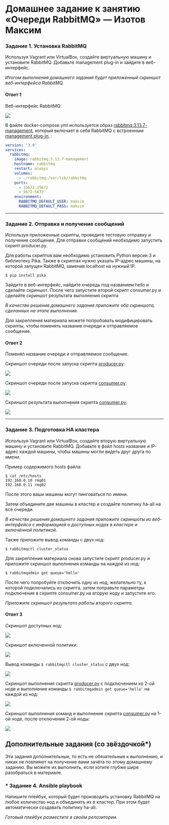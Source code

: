 # Домашнее задание к занятию  «Очереди RabbitMQ» — Изотов Максим

### Задание 1. Установка RabbitMQ

Используя Vagrant или VirtualBox, создайте виртуальную машину и установите RabbitMQ.
Добавьте management plug-in и зайдите в веб-интерфейс.

*Итогом выполнения домашнего задания будет приложенный скриншот веб-интерфейса RabbitMQ.*

#### Ответ 1

Веб-интерфейс RabbitMQ:

![](img/11-04-01-01.png)

В файле docker-compose.yml используется образ [rabbitmq:3.13.7-management](https://hub.docker.com/_/rabbitmq), который включает в себя RabbitMQ с встроенным [management plug-in](https://www.rabbitmq.com/docs/management), :

```yml
version: '3.9'
services:
  rabbitmq:
    image: rabbitmq:3.13.7-management
    hostname: rabbitmq
    restart: always
    volumes:
      - ./rabbitmq:/var/lib/rabbitmq
    ports:
      - 15672:15672
      - 5672:5672
    environment:
      RABBITMQ_DEFAULT_USER: maksim
      RABBITMQ_DEFAULT_PASS: maksim
```

---

### Задание 2. Отправка и получение сообщений

Используя приложенные скрипты, проведите тестовую отправку и получение сообщения.
Для отправки сообщений необходимо запустить скрипт producer.py.

Для работы скриптов вам необходимо установить Python версии 3 и библиотеку Pika.
Также в скриптах нужно указать IP-адрес машины, на которой запущен RabbitMQ, заменив localhost на нужный IP.

```shell script
$ pip install pika
```

Зайдите в веб-интерфейс, найдите очередь под названием hello и сделайте скриншот.
После чего запустите второй скрипт consumer.py и сделайте скриншот результата выполнения скрипта

*В качестве решения домашнего задания приложите оба скриншота, сделанных на этапе выполнения.*

Для закрепления материала можете попробовать модифицировать скрипты, чтобы поменять название очереди и отправляемое сообщение.

#### Ответ 2

Поменял название очереди и отправляемое сообщение.

Скриншот очереди после запуска скрипта [producer.py](file/producer.py):

![](img/11-04-02-01.png)

Скриншот очереди после запуска скрипта [consumer.py](file/consumer.py):

![](img/11-04-02-02.png)

Скриншот результата выполнения скрипта [consumer.py](file/consumer.py):

![](img/11-04-02-03.png)

---

### Задание 3. Подготовка HA кластера

Используя Vagrant или VirtualBox, создайте вторую виртуальную машину и установите RabbitMQ.
Добавьте в файл hosts название и IP-адрес каждой машины, чтобы машины могли видеть друг друга по имени.

Пример содержимого hosts файла:
```shell script
$ cat /etc/hosts
192.168.0.10 rmq01
192.168.0.11 rmq02
```
После этого ваши машины могут пинговаться по имени.

Затем объедините две машины в кластер и создайте политику ha-all на все очереди.

*В качестве решения домашнего задания приложите скриншоты из веб-интерфейса с информацией о доступных нодах в кластере и включённой политикой.*

Также приложите вывод команды с двух нод:

```shell script
$ rabbitmqctl cluster_status
```

Для закрепления материала снова запустите скрипт producer.py и приложите скриншот выполнения команды на каждой из нод:

```shell script
$ rabbitmqadmin get queue='hello'
```

После чего попробуйте отключить одну из нод, желательно ту, к которой подключались из скрипта, затем поправьте параметры подключения в скрипте consumer.py на вторую ноду и запустите его.

*Приложите скриншот результата работы второго скрипта.*

#### Ответ 3

Скриншот доступных нод:

![](img/11-04-03-01.png)

Скриншот включенной политики:

![](img/11-04-03-02.png)

Вывод команды `$ rabbitmqctl cluster_status` с двух нод:

![](img/11-04-03-03.png)

Скриншот выполнения скрипта [producer.py](file/producer.py) с подключением ко 2-ой ноде и выполнение команды `$ rabbitmqadmin get queue='hello'` на каждой из нод:

![](img/11-04-03-04.png)

Скриншот выполнения команд и выполнение скрипта [consumer.py](file/consumer.py) на 1-ой ноде, после отключения 2-ой ноды:

![](img/11-04-03-05.png)


## Дополнительные задания (со звёздочкой*)
Эти задания дополнительные, то есть не обязательные к выполнению, и никак не повлияют на получение вами зачёта по этому домашнему заданию. Вы можете их выполнить, если хотите глубже шире разобраться в материале.

### * Задание 4. Ansible playbook

Напишите плейбук, который будет производить установку RabbitMQ на любое количество нод и объединять их в кластер.
При этом будет автоматически создавать политику ha-all.

*Готовый плейбук разместите в своём репозитории.*


